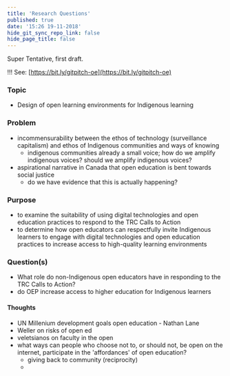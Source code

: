 ```yaml
---
title: 'Research Questions'
published: true
date: '15:26 19-11-2018'
hide_git_sync_repo_link: false
hide_page_title: false
---
```


Super Tentative, first draft.

!!! See: [https://bit.ly/gitpitch-oe](https://bit.ly/gitpitch-oe)

### Topic

- Design of open learning environments for Indigenous learning

### Problem

- incommensurability between the ethos of technology (surveillance capitalism) and ethos of Indigenous communities and ways of knowing
  - indigenous communities already a small voice; how do we amplify indigenous voices? should we amplify indigenous voices?
- aspirational narrative in Canada that open education is bent towards social justice
  - do we have evidence that this is actually happening?

### Purpose

- to examine the suitability of using digital technologies and open education practices to respond to the TRC Calls to Action
- to determine how open educators can respectfully invite Indigenous learners to engage with digital technologies and open education practices to increase access to high-quality learning environments

### Question(s)

- What role do non-Indigenous open educators have in responding to the TRC Calls to Action?
- do OEP increase access to higher education for Indigenous learners

#### Thoughts

- UN Millenium development goals open education - Nathan Lane
- Weller on risks of open ed
- veletsianos on faculty in the open
- what ways can people who choose not to, or should not, be open on the internet, participate in the 'affordances' of open education?
  - giving back to community (reciprocity)
  -
